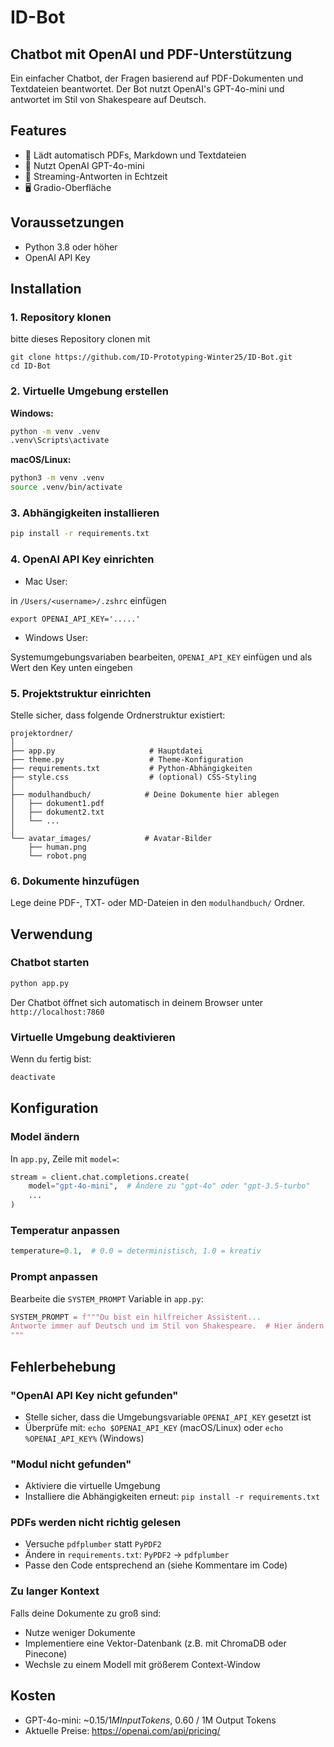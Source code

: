 # ID-Bot

## Chatbot mit OpenAI und PDF-Unterstützung

Ein einfacher Chatbot, der Fragen basierend auf PDF-Dokumenten und Textdateien beantwortet. Der Bot nutzt OpenAI's GPT-4o-mini und antwortet im Stil von Shakespeare auf Deutsch.

## Features

- 📄 Lädt automatisch PDFs, Markdown und Textdateien
- 🤖 Nutzt OpenAI GPT-4o-mini
- 💬 Streaming-Antworten in Echtzeit
- 🖥️ Gradio-Oberfläche

## Voraussetzungen

- Python 3.8 oder höher
- OpenAI API Key

## Installation

### 1. Repository klonen 
bitte dieses Repository clonen mit
```
git clone https://github.com/ID-Prototyping-Winter25/ID-Bot.git
cd ID-Bot
```

### 2. Virtuelle Umgebung erstellen

**Windows:**
```bash
python -m venv .venv
.venv\Scripts\activate
```

**macOS/Linux:**
```bash
python3 -m venv .venv
source .venv/bin/activate
```

### 3. Abhängigkeiten installieren
```bash
pip install -r requirements.txt
```

### 4. OpenAI API Key einrichten

- Mac User: 

in ```/Users/<username>/.zshrc``` einfügen

```export OPENAI_API_KEY='.....'```

- Windows User:

Systemumgebungsvariaben bearbeiten, ```OPENAI_API_KEY``` einfügen und als Wert den Key unten eingeben

### 5. Projektstruktur einrichten

Stelle sicher, dass folgende Ordnerstruktur existiert:
```
projektordner/
│
├── app.py                     # Hauptdatei
├── theme.py                   # Theme-Konfiguration
├── requirements.txt           # Python-Abhängigkeiten
├── style.css                  # (optional) CSS-Styling
│
├── modulhandbuch/            # Deine Dokumente hier ablegen
│   ├── dokument1.pdf
│   ├── dokument2.txt
│   └── ...
│
└── avatar_images/            # Avatar-Bilder
    ├── human.png
    └── robot.png
```

### 6. Dokumente hinzufügen

Lege deine PDF-, TXT- oder MD-Dateien in den `modulhandbuch/` Ordner.

## Verwendung

### Chatbot starten
```bash
python app.py
```

Der Chatbot öffnet sich automatisch in deinem Browser unter `http://localhost:7860`

### Virtuelle Umgebung deaktivieren

Wenn du fertig bist:
```bash
deactivate
```

## Konfiguration

### Model ändern

In `app.py`, Zeile mit `model=`:
```python
stream = client.chat.completions.create(
    model="gpt-4o-mini",  # Ändere zu "gpt-4o" oder "gpt-3.5-turbo"
    ...
)
```

### Temperatur anpassen
```python
temperature=0.1,  # 0.0 = deterministisch, 1.0 = kreativ
```

### Prompt anpassen

Bearbeite die `SYSTEM_PROMPT` Variable in `app.py`:
```python
SYSTEM_PROMPT = f"""Du bist ein hilfreicher Assistent...
Antworte immer auf Deutsch und im Stil von Shakespeare.  # Hier ändern
"""
```

## Fehlerbehebung

### "OpenAI API Key nicht gefunden"
- Stelle sicher, dass die Umgebungsvariable `OPENAI_API_KEY` gesetzt ist
- Überprüfe mit: `echo $OPENAI_API_KEY` (macOS/Linux) oder `echo %OPENAI_API_KEY%` (Windows)

### "Modul nicht gefunden"
- Aktiviere die virtuelle Umgebung
- Installiere die Abhängigkeiten erneut: `pip install -r requirements.txt`

### PDFs werden nicht richtig gelesen
- Versuche `pdfplumber` statt `PyPDF2`
- Ändere in `requirements.txt`: `PyPDF2` → `pdfplumber`
- Passe den Code entsprechend an (siehe Kommentare im Code)

### Zu langer Kontext
Falls deine Dokumente zu groß sind:
- Nutze weniger Dokumente
- Implementiere eine Vektor-Datenbank (z.B. mit ChromaDB oder Pinecone)
- Wechsle zu einem Modell mit größerem Context-Window

## Kosten

- GPT-4o-mini: ~$0.15 / 1M Input Tokens, ~$0.60 / 1M Output Tokens
- Aktuelle Preise: https://openai.com/api/pricing/

